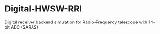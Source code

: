 # Digital-HWSW-RRI
Digital receiver backend simulation for Radio-Frequency telescope with 14-bit ADC (SARAS)
